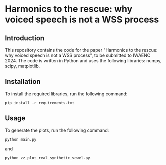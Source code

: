 # Harmonics to the rescue: why voiced speech is not a WSS process

## Introduction
This repository contains the code for the paper "Harmonics to the rescue: why voiced speech is not a WSS process", to be submitted to IWAENC 2024. 
The code is written in Python and uses the following libraries: numpy, scipy, matplotlib. 

## Installation
To install the required libraries, run the following command:
```
pip install -r requirements.txt
```

## Usage
To generate the plots, run the following command:
```
python main.py
```
and
```
python zz_plot_real_synthetic_vowel.py
```
